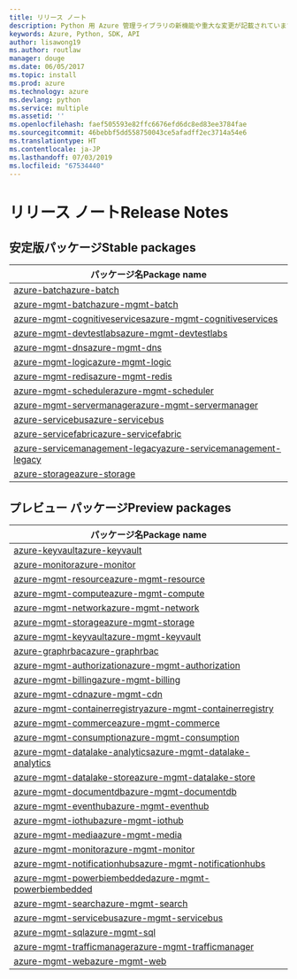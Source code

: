 ```yaml
---
title: リリース ノート
description: Python 用 Azure 管理ライブラリの新機能や重大な変更が記載されています。
keywords: Azure, Python, SDK, API
author: lisawong19
ms.author: routlaw
manager: douge
ms.date: 06/05/2017
ms.topic: install
ms.prod: azure
ms.technology: azure
ms.devlang: python
ms.service: multiple
ms.assetid: ''
ms.openlocfilehash: faef505593e82ffc6676efd6dc8ed83ee3784fae
ms.sourcegitcommit: 46bebbf5dd558750043ce5afadff2ec3714a54e6
ms.translationtype: HT
ms.contentlocale: ja-JP
ms.lasthandoff: 07/03/2019
ms.locfileid: "67534440"
---
```

# <a name="release-notes"></a><span data-ttu-id="67f1c-104">リリース ノート</span><span class="sxs-lookup"><span data-stu-id="67f1c-104">Release Notes</span></span>

## <a name="stable-packages"></a><span data-ttu-id="67f1c-105">安定版パッケージ</span><span class="sxs-lookup"><span data-stu-id="67f1c-105">Stable packages</span></span>

| <span data-ttu-id="67f1c-106">パッケージ名</span><span class="sxs-lookup"><span data-stu-id="67f1c-106">Package name</span></span> |
|--------------|
|[<span data-ttu-id="67f1c-107">azure-batch</span><span class="sxs-lookup"><span data-stu-id="67f1c-107">azure-batch</span></span>](https://pypi.org/project/azure-batch/#history)  |   
|[<span data-ttu-id="67f1c-108">azure-mgmt-batch</span><span class="sxs-lookup"><span data-stu-id="67f1c-108">azure-mgmt-batch</span></span>](https://pypi.org/project/azure-mgmt-batch/#history)|
|[<span data-ttu-id="67f1c-109">azure-mgmt-cognitiveservices</span><span class="sxs-lookup"><span data-stu-id="67f1c-109">azure-mgmt-cognitiveservices</span></span>](https://pypi.org/project/azure-mgmt-cognitiveservices/#history)|    
|[<span data-ttu-id="67f1c-110">azure-mgmt-devtestlabs</span><span class="sxs-lookup"><span data-stu-id="67f1c-110">azure-mgmt-devtestlabs</span></span>](https://pypi.org/project/azure-mgmt-devtestlabs/#history)|    
|[<span data-ttu-id="67f1c-111">azure-mgmt-dns</span><span class="sxs-lookup"><span data-stu-id="67f1c-111">azure-mgmt-dns</span></span>](https://pypi.org/project/azure-mgmt-dns/#history) |
|[<span data-ttu-id="67f1c-112">azure-mgmt-logic</span><span class="sxs-lookup"><span data-stu-id="67f1c-112">azure-mgmt-logic</span></span>](https://pypi.org/project/azure-mgmt-logic/#history)|
|[<span data-ttu-id="67f1c-113">azure-mgmt-redis</span><span class="sxs-lookup"><span data-stu-id="67f1c-113">azure-mgmt-redis</span></span>](https://pypi.org/project/azure-mgmt-redis/#history)|
|[<span data-ttu-id="67f1c-114">azure-mgmt-scheduler</span><span class="sxs-lookup"><span data-stu-id="67f1c-114">azure-mgmt-scheduler</span></span>](https://pypi.org/project/azure-mgmt-scheduler/#history)|    
|[<span data-ttu-id="67f1c-115">azure-mgmt-servermanager</span><span class="sxs-lookup"><span data-stu-id="67f1c-115">azure-mgmt-servermanager</span></span>](https://pypi.org/project/azure-mgmt-servermanager/#history)|    
|[<span data-ttu-id="67f1c-116">azure-servicebus</span><span class="sxs-lookup"><span data-stu-id="67f1c-116">azure-servicebus</span></span>](https://pypi.org/project/azure-mgmt-servicebus/#history)|   
|[<span data-ttu-id="67f1c-117">azure-servicefabric</span><span class="sxs-lookup"><span data-stu-id="67f1c-117">azure-servicefabric</span></span>](https://pypi.org/project/azure-servicefabric/#history)|  
|[<span data-ttu-id="67f1c-118">azure-servicemanagement-legacy</span><span class="sxs-lookup"><span data-stu-id="67f1c-118">azure-servicemanagement-legacy</span></span>](https://pypi.org/project/azure-servicemanagement-legacy/#history)|    
|[<span data-ttu-id="67f1c-119">azure-storage</span><span class="sxs-lookup"><span data-stu-id="67f1c-119">azure-storage</span></span>](https://pypi.org/project/azure-storage/#history)|  

## <a name="preview-packages"></a><span data-ttu-id="67f1c-120">プレビュー パッケージ</span><span class="sxs-lookup"><span data-stu-id="67f1c-120">Preview packages</span></span>

|                                           <span data-ttu-id="67f1c-121">パッケージ名</span><span class="sxs-lookup"><span data-stu-id="67f1c-121">Package name</span></span>                                           |
|--------------------------------------------------------------------------------------------------|
|                [<span data-ttu-id="67f1c-122">azure-keyvault</span><span class="sxs-lookup"><span data-stu-id="67f1c-122">azure-keyvault</span></span>](https://pypi.org/project/azure-keyvault/#history)                |
|                 [<span data-ttu-id="67f1c-123">azure-monitor</span><span class="sxs-lookup"><span data-stu-id="67f1c-123">azure-monitor</span></span>](https://pypi.org/project/azure-monitor/#history)                 |
|           [<span data-ttu-id="67f1c-124">azure-mgmt-resource</span><span class="sxs-lookup"><span data-stu-id="67f1c-124">azure-mgmt-resource</span></span>](https://pypi.org/project/azure-mgmt-resource/#history)           |
|            [<span data-ttu-id="67f1c-125">azure-mgmt-compute</span><span class="sxs-lookup"><span data-stu-id="67f1c-125">azure-mgmt-compute</span></span>](https://pypi.org/project/azure-mgmt-compute/#history)            |
|            [<span data-ttu-id="67f1c-126">azure-mgmt-network</span><span class="sxs-lookup"><span data-stu-id="67f1c-126">azure-mgmt-network</span></span>](https://pypi.org/project/azure-mgmt-network/#history)            |
|            [<span data-ttu-id="67f1c-127">azure-mgmt-storage</span><span class="sxs-lookup"><span data-stu-id="67f1c-127">azure-mgmt-storage</span></span>](https://pypi.org/project/azure-mgmt-storage/#history)            |
|           [<span data-ttu-id="67f1c-128">azure-mgmt-keyvault</span><span class="sxs-lookup"><span data-stu-id="67f1c-128">azure-mgmt-keyvault</span></span>](https://pypi.org/project/azure-mgmt-keyvault/#history)           |
|               [<span data-ttu-id="67f1c-129">azure-graphrbac</span><span class="sxs-lookup"><span data-stu-id="67f1c-129">azure-graphrbac</span></span>](https://pypi.org/project/azure-graphrbac/#history)               |
|      [<span data-ttu-id="67f1c-130">azure-mgmt-authorization</span><span class="sxs-lookup"><span data-stu-id="67f1c-130">azure-mgmt-authorization</span></span>](https://pypi.org/project/azure-mgmt-authorization/#history)      |
|            [<span data-ttu-id="67f1c-131">azure-mgmt-billing</span><span class="sxs-lookup"><span data-stu-id="67f1c-131">azure-mgmt-billing</span></span>](https://pypi.org/project/azure-mgmt-billing/#history)            |
|                [<span data-ttu-id="67f1c-132">azure-mgmt-cdn</span><span class="sxs-lookup"><span data-stu-id="67f1c-132">azure-mgmt-cdn</span></span>](https://pypi.org/project/azure-mgmt-cdn/#history)                |
|  [<span data-ttu-id="67f1c-133">azure-mgmt-containerregistry</span><span class="sxs-lookup"><span data-stu-id="67f1c-133">azure-mgmt-containerregistry</span></span>](https://pypi.org/project/azure-mgmt-containerregistry/#history)  |
|           [<span data-ttu-id="67f1c-134">azure-mgmt-commerce</span><span class="sxs-lookup"><span data-stu-id="67f1c-134">azure-mgmt-commerce</span></span>](https://pypi.org/project/azure-mgmt-commerce/#history)           |
|        [<span data-ttu-id="67f1c-135">azure-mgmt-consumption</span><span class="sxs-lookup"><span data-stu-id="67f1c-135">azure-mgmt-consumption</span></span>](https://pypi.org/project/azure-mgmt-consumption/#history)        |
| [<span data-ttu-id="67f1c-136">azure-mgmt-datalake-analytics</span><span class="sxs-lookup"><span data-stu-id="67f1c-136">azure-mgmt-datalake-analytics</span></span>](https://pypi.org/project/azure-mgmt-datalake-analytics/#history) |
|     [<span data-ttu-id="67f1c-137">azure-mgmt-datalake-store</span><span class="sxs-lookup"><span data-stu-id="67f1c-137">azure-mgmt-datalake-store</span></span>](https://pypi.org/project/azure-mgmt-datalake-store/#history)     |
|         [<span data-ttu-id="67f1c-138">azure-mgmt-documentdb</span><span class="sxs-lookup"><span data-stu-id="67f1c-138">azure-mgmt-documentdb</span></span>](https://pypi.org/project/azure-mgmt-documentdb/#history)         |
|           [<span data-ttu-id="67f1c-139">azure-mgmt-eventhub</span><span class="sxs-lookup"><span data-stu-id="67f1c-139">azure-mgmt-eventhub</span></span>](https://pypi.org/project/azure-mgmt-eventhub/#history)           |
|             [<span data-ttu-id="67f1c-140">azure-mgmt-iothub</span><span class="sxs-lookup"><span data-stu-id="67f1c-140">azure-mgmt-iothub</span></span>](https://pypi.org/project/azure-mgmt-iothub/#history)             |
|              [<span data-ttu-id="67f1c-141">azure-mgmt-media</span><span class="sxs-lookup"><span data-stu-id="67f1c-141">azure-mgmt-media</span></span>](https://pypi.org/project/azure-mgmt-media/#history)              |
|            [<span data-ttu-id="67f1c-142">azure-mgmt-monitor</span><span class="sxs-lookup"><span data-stu-id="67f1c-142">azure-mgmt-monitor</span></span>](https://pypi.org/project/azure-mgmt-monitor/#history)            |
|   [<span data-ttu-id="67f1c-143">azure-mgmt-notificationhubs</span><span class="sxs-lookup"><span data-stu-id="67f1c-143">azure-mgmt-notificationhubs</span></span>](https://pypi.org/project/azure-mgmt-notificationhubs/#history)   |
|    [<span data-ttu-id="67f1c-144">azure-mgmt-powerbiembedded</span><span class="sxs-lookup"><span data-stu-id="67f1c-144">azure-mgmt-powerbiembedded</span></span>](https://pypi.org/project/azure-mgmt-powerbiembedded/#history)    |
|             [<span data-ttu-id="67f1c-145">azure-mgmt-search</span><span class="sxs-lookup"><span data-stu-id="67f1c-145">azure-mgmt-search</span></span>](https://pypi.org/project/azure-mgmt-search/#history)             |
|         [<span data-ttu-id="67f1c-146">azure-mgmt-servicebus</span><span class="sxs-lookup"><span data-stu-id="67f1c-146">azure-mgmt-servicebus</span></span>](https://pypi.org/project/azure-mgmt-servicebus/#history)         |
|                [<span data-ttu-id="67f1c-147">azure-mgmt-sql</span><span class="sxs-lookup"><span data-stu-id="67f1c-147">azure-mgmt-sql</span></span>](https://pypi.org/project/azure-mgmt-sql/#history)                |
|     [<span data-ttu-id="67f1c-148">azure-mgmt-trafficmanager</span><span class="sxs-lookup"><span data-stu-id="67f1c-148">azure-mgmt-trafficmanager</span></span>](https://pypi.org/project/azure-mgmt-trafficmanager/#history)     |
|                [<span data-ttu-id="67f1c-149">azure-mgmt-web</span><span class="sxs-lookup"><span data-stu-id="67f1c-149">azure-mgmt-web</span></span>](https://pypi.org/project/azure-mgmt-web/#history)                |

